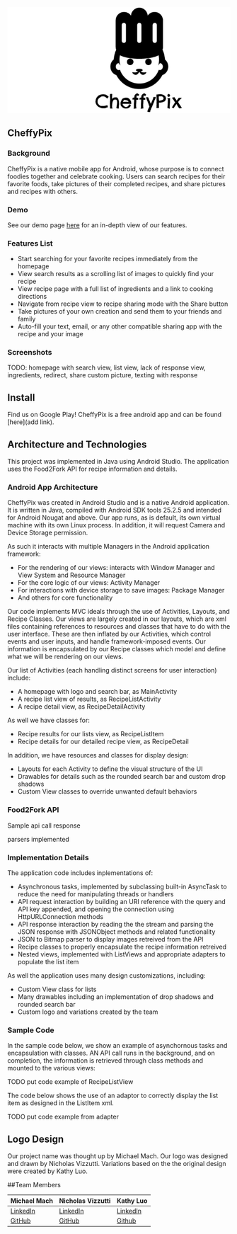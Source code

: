 ![logo](docs/images/cheffy_black_whitespace.png)

## CheffyPix

### Background

CheffyPix is a native mobile app for Android, whose purpose is to connect foodies together and celebrate cooking. Users can search recipes for their favorite foods, take pictures of their completed recipes, and share pictures and recipes with others.

### Demo

See our demo page [here](link) for an in-depth view of our features.

### Features List

- Start searching for your favorite recipes immediately from the homepage
- View search results as a scrolling list of images to quickly find your recipe
- View recipe page with a full list of ingredients and a link to cooking directions
- Navigate from recipe view to recipe sharing mode with the Share button
- Take pictures of your own creation and send them to your friends and family
- Auto-fill your text, email, or any other compatible sharing app with the recipe and your image

### Screenshots

TODO: homepage with search view, list view, lack of response view, ingredients, redirect, share custom picture, texting with response

## Install

Find us on Google Play! CheffyPix is a free android app and can be found [here](add link).

## Architecture and Technologies

This project was implemented in Java using Android Studio. The application uses the Food2Fork API for recipe information and details.

### Android App Architecture
CheffyPix was created in Android Studio and is a native Android application. 
It is written in Java, compiled with Android SDK tools 25.2.5 and intended for Android Nougat and above.
Our app runs, as is default, its own virtual machine with its own Linux process. In addition, it will request Camera and Device Storage permission.

As such it interacts with multiple Managers in the Android application framework:
- For the rendering of our views: interacts with Window Manager and View System and Resource Manager
- For the core logic of our views: Activity Manager
- For interactions with device storage to save images: Package Manager
- And others for core functionality

Our code implements MVC ideals through the use of Activities, Layouts, and Recipe Classes. Our views are largely created in our layouts, which are xml files containing references to resources and classes that have to do with the user interface. These are then inflated by our Activities, which control events and user inputs, and handle framework-imposed events. Our information is encapsulated by our Recipe classes which model and define what we will be rendering on our views.

Our list of Activities (each handling distinct screens for user interaction) include:
- A homepage with logo and search bar, as MainActivity
- A recipe list view of results, as RecipeListActivity
- A recipe detail view, as RecipeDetailActivity

As well we have classes for:
- Recipe results for our lists view, as RecipeListItem
- Recipe details for our detailed recipe view, as RecipeDetail

In addition, we have resources and classes for display design:
- Layouts for each Activity to define the visual structure of the UI
- Drawables for details such as the rounded search bar and custom drop shadows
- Custom View classes to override unwanted default behaviors

### Food2Fork API

Sample api call response

parsers implemented

### Implementation Details

The application code includes inplementations of:

- Asynchronous tasks, implemented by subclassing built-in AsyncTask to reduce the need for manipulating threads or handlers
- API request interaction by building an URI reference with the query and API key appended, and opening the connection using HttpURLConnection methods
- API response interaction by reading the the stream and parsing the JSON response with JSONObject methods and related functionality
- JSON to Bitmap parser to display images retreived from the API
- Recipe classes to properly encapsulate the recipe information retreived
- Nested views, implemented with ListViews and appropriate adapters to populate the list item

As well the application uses many design customizations, including:
- Custom View class for lists
- Many drawables including an implementation of drop shadows and rounded search bar
- Custom logo and variations created by the team

### Sample Code

In the sample code below, we show an example of asynchornous tasks and encapsulation with classes. AN API call runs in the background, and on completion, the information is retrieved through class methods and mounted to the various views:

TODO put code example of RecipeListView

The code below shows the use of an adaptor to correctly display the list item as designed in the ListItem xml.

TODO put code example from adapter

## Logo Design
Our project name was thought up by Michael Mach. Our logo was designed and drawn by Nicholas Vizzutti. Variations based on the the original design were created by Kathy Luo.

##Team Members

Michael Mach | Nicholas Vizzutti | Kathy Luo
---|---|---
[LinkedIn](https://www.linkedin.com/in/michael-mach-77485791) | [LinkedIn](https://www.linkedin.com/in/nvizzutti)| [LinkedIn](https://www.linkedin.com/in/kathy-luo-24517751)
[GitHub](https://github.com/mike591) | [GitHub](https://github.com/NVizzutti) | [Github](https://github.com/kalu1302)

